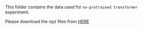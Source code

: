 
This folder contains the data used for `no-pretrained transformer` experiment.

Please download the npz files from [HERE](https://drive.google.com/file/d/1E6pFYhBF9wcZfK43qP9w8WBF4VTGpZzX/view?usp=sharing)
